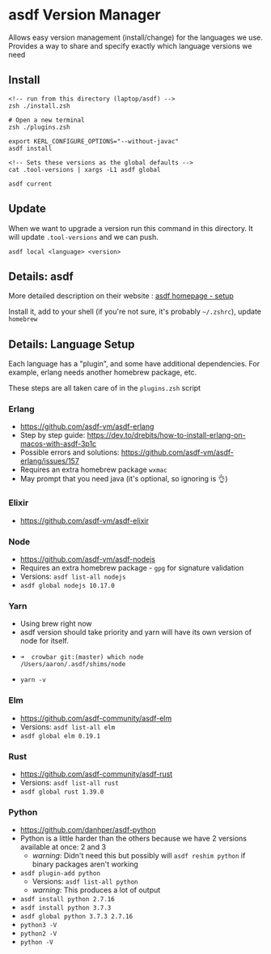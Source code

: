 # asdf Version Manager

Allows easy version management (install/change) for the languages we use.
Provides a way to share and specify exactly which language versions we need

## Install

```
<!-- run from this directory (laptop/asdf) -->
zsh ./install.zsh

# Open a new terminal
zsh ./plugins.zsh

export KERL_CONFIGURE_OPTIONS="--without-javac"
asdf install

<!-- Sets these versions as the global defaults -->
cat .tool-versions | xargs -L1 asdf global

asdf current
```

## Update

When we want to upgrade a version run this command in this directory. It will update `.tool-versions` and we can push.

```
asdf local <language> <version>
```


## Details: asdf

More detailed description on their website : [asdf homepage - setup](https://asdf-vm.com/#/core-manage-asdf-vm)

Install it, add to your shell (if you're not sure, it's probably `~/.zshrc`), update `homebrew`



## Details: Language Setup

Each language has a "plugin", and some have additional dependencies.
For example, erlang needs another homebrew package, etc.

These steps are all taken care of in the `plugins.zsh` script

### Erlang
* https://github.com/asdf-vm/asdf-erlang
* Step by step guide: https://dev.to/drebits/how-to-install-erlang-on-macos-with-asdf-3p1c
* Possible errors and solutions: https://github.com/asdf-vm/asdf-erlang/issues/157
* Requires an extra homebrew package `wxmac`
* May prompt that you need java (it's optional, so ignoring is 👌)

### Elixir
* https://github.com/asdf-vm/asdf-elixir


### Node
* https://github.com/asdf-vm/asdf-nodejs
* Requires an extra homebrew package - `gpg` for signature validation
* Versions: `asdf list-all nodejs`
* `asdf global nodejs 10.17.0`


### Yarn
* Using brew right now
* asdf version should take priority and yarn will have its own version of node for itself.
* ```
  ➜  crowbar git:(master) which node
  /Users/aaron/.asdf/shims/node
  ```
* `yarn -v`

### Elm
* https://github.com/asdf-community/asdf-elm
* Versions: `asdf list-all elm`
* `asdf global elm 0.19.1`


### Rust
* https://github.com/asdf-community/asdf-rust
* Versions: `asdf list-all rust`
* `asdf global rust 1.39.0`


### Python
* https://github.com/danhper/asdf-python
* Python is a little harder than the others because we have 2 versions available at once: 2 and 3
  * _warning_: Didn't need this but possibly will `asdf reshim python` if binary packages aren't working
* `asdf plugin-add python`
  * Versions: `asdf list-all python`
  * _warning_: This produces a lot of output
* `asdf install python 2.7.16`
* `asdf install python 3.7.3`
* `asdf global python 3.7.3 2.7.16`
* `python3 -V`
* `python2 -V`
* `python -V`
